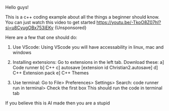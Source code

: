 Hello guys!

This is a c++ coding example about all the things a beginner should know.
You can just watch this video to get started https://youtu.be/-TkoO8Z07hI?si=u8CyugOBx753iEKy {Unsponsored}

Here are a few that one should do:

1. Use VScode: Using VScode you will have accessability in linux, mac and windows 

2. Installing extensions: Go to extensions in the left tab. Download these:
      a] Code runner
      b] C++
      c] autosave [extension id Christian2.autosave]
      d] C++ Extension pack
      e] C++ Themes

3. Use terminal: Go to File> Preferences> Settings> Search: code runner run in terminal> Check the first box
This should run the code in terminal tab


If you believe this is AI made then you are a stupid

 
